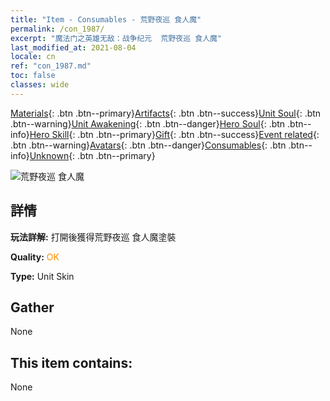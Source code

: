 ```yaml
---
title: "Item - Consumables - 荒野夜巡 食人魔"
permalink: /con_1987/
excerpt: "魔法门之英雄无敌：战争纪元  荒野夜巡 食人魔"
last_modified_at: 2021-08-04
locale: cn
ref: "con_1987.md"
toc: false
classes: wide
---
```

 [Materials](/ItemsCN/){: .btn .btn--primary}[Artifacts](/ItemsCN/Artifacts/){: .btn .btn--success}[Unit Soul](/ItemsCN/UnitSoul/){: .btn .btn--warning}[Unit Awakening](/ItemsCN/UnitAwakening/){: .btn .btn--danger}[Hero Soul](/ItemsCN/HeroSoul/){: .btn .btn--info}[Hero Skill](/ItemsCN/HeroSkill/){: .btn .btn--primary}[Gift](/ItemsCN/Gift/){: .btn .btn--success}[Event related](/ItemsCN/Events/){: .btn .btn--warning}[Avatars](/ItemsCN/Avatars/){: .btn .btn--danger}[Consumables](/ItemsCN/Consumables/){: .btn .btn--info}[Unknown](/ItemsCN/Unknown/){: .btn .btn--primary}

 ![荒野夜巡 食人魔](/images/u/ti_shirenmopifu.jpg)

## 詳情
 **玩法詳解:** 打開後獲得荒野夜巡 食人魔塗裝

 **Quality:** <span style="color: #FF8C00">OK</span>

 **Type:** Unit Skin

## Gather

  None

## This item contains:

  None

